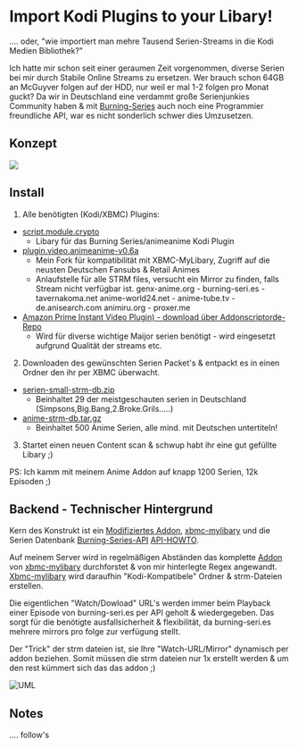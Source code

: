 Import Kodi Plugins to your Libary!
========================================
.... oder, "wie importiert man mehre Tausend Serien-Streams in die Kodi Medien Bibliothek?" 

Ich hatte mir schon seit einer geraumen Zeit vorgenommen, diverse Serien bei mir durch Stabile Online Streams 
zu ersetzen. Wer brauch schon 64GB an McGuyver folgen auf der HDD, nur weil er mal 1-2 folgen pro Monat guckt? Da wir in Deutschland eine verdammt große Serienjunkies Community haben & mit [Burning-Series](https://www.burning-seri.es/) auch noch eine Programmier freundliche API, war es nicht sonderlich schwer dies Umzusetzen.


Konzept
-------------------------


![](http://yuml.me/diagram/scruffy/class/[USER|-Start-Playback-Episode]-1>[myhttp-server|-strm-file],[myhttp-server|-strm-file]<>-2>[plugin.video],[plugin.video]<>-3>[burning-series|-resolve-URL],[plugin.video]+-4>[USER|-Start-Playback-Episode])


Install
-----------

1. Alle benötigten (Kodi/XBMC) Plugins:
  * [script.module.crypto](https://github.com/moneymaker365/xbmc-xbmcplus-plugins/blob/master/download/script.module.cryptopy/script.module.cryptopy-1.2.6.zip?raw=true)
    - Libary  für das Burning Series/animeanime Kodi Plugin
  * [plugin.video.animeanime-v0.6a](https://github.com/dbiesecke/plugin.video.animeanime/releases/download/0.6a/plugin.video.animeanime-v0.6a.zip)
    - Mein Fork für kompatibilität mit XBMC-MyLibary, Zugriff auf die neusten Deutschen Fansubs & Retail Animes 
    - Anlaufstelle für alle STRM files, versucht ein Mirror zu finden, falls Stream nicht verfügbar ist.
      genx-anime.org - burning-seri.es - tavernakoma.net anime-world24.net - anime-tube.tv - de.anisearch.com animiru.org - proxer.me
  * [Amazon Prime Instant Video Plugin) - download über Addonscriptorde-Repo](https://code.google.com/p/addonscriptorde-beta-repo/downloads/detail?name=repository.addonscriptorde-beta.zip&can=2&q=)
    - Wird für diverse wichtige Maijor serien benötigt - wird eingesetzt aufgrund Qualität der streams etc.

2. Downloaden des gewünschten Serien Packet's & entpackt es in einen Ordner den ihr per XBMC überwacht.
  * [serien-small-strm-db.zip](https://github.com/dbiesecke/plugin.video.animeanime/releases/download/0.6a/serien-small-strm-db.zip) 
    - Beinhaltet 29 der meistgeschauten serien in Deutschland (Simpsons,Big.Bang,2.Broke.Grils.....)
  * [anime-strm-db.tar.gz](https://github.com/dbiesecke/plugin.video.animeanime/releases/download/0.6a/anime-strm-db.tar.gz)
    - Beinhaltet 500 Anime Serien, alle mind. mit Deutschen untertiteln!

3. Startet einen neuen Content scan & schwup habt ihr eine gut gefüllte Libary ;)

PS: Ich kamm mit meinem Anime Addon auf knapp 1200 Serien, 12k Episoden ;)




Backend - Technischer Hintergrund
-------------------------

Kern des Konstrukt ist ein [Modifiziertes Addon](https://github.com/dbiesecke/plugin.video.animeanime), [xbmc-mylibary](https://code.google.com/p/xbmc-mylibrary/) und die Serien Datenbank [Burning-Series-API](https://www.burning-seri.es/) [API-HOWTO](https://gist.github.com/Bouni/8323ee9606fb502c8e17).

Auf meinem Server wird in regelmäßigen Abständen das komplette [Addon](https://github.com/dbiesecke/plugin.video.animeanime) von [xbmc-mylibary](https://code.google.com/p/xbmc-mylibrary/) durchforstet & von mir hinterlegte Regex angewandt. [Xbmc-mylibary](https://code.google.com/p/xbmc-mylibrary/) wird daraufhin "Kodi-Kompatibele" Ordner & strm-Dateien erstellen. 

Die eigentlichen "Watch/Dowload" URL's werden immer beim  Playback einer Episode von  burning-seri.es per API geholt & wiedergegeben.
Das sorgt für die benötigte ausfallsicherheit & flexibilität, da burning-seri.es mehrere mirrors pro folge zur verfügung stellt.

Der "Trick" der strm dateien ist, sie Ihre "Watch-URL/Mirror" dynamisch per addon beziehen. Somit müssen die strm dateien nur 
1x erstellt werden & um den rest kümmert sich das das addon ;)

![](http://yuml.me/eba5d2c5 "UML")



Notes
----------  

  .... follow's

